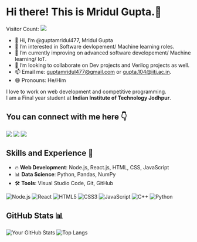 
<!---
guptamridul477/guptamridul477 is a ✨ special ✨ repository because its `README.md` (this file) appears on your GitHub profile.
You can click the Preview link to take a look at your changes.
--->
# Hi there! This is Mridul Gupta.👋  
Visitor Count: 
<img src="https://count.getloli.com/get/@guptamridul477?theme=moebooru" />

- 👋 Hi, I’m @guptamridul477, Mridul Gupta
- 👀 I’m interested in Software devlopement/ Machine learning roles.
- 🌱 I’m currently improving on advanced software developement/ Machine learning/ IoT.
- 💞️ I’m looking to collaborate on Dev projects and Verilog projects as well.
- 📫 Email me: guptamridul477@gmail.com or gupta.104@iitj.ac.in.
- 😄 Pronouns: He/Him

I love to work on web development and competitive programming.  
I am a Final year student at **Indian Institute of Technology Jodhpur**.

## You can connect with me here 👇  
<p>
  <a href="mailto:guptamridul477@gmail.com"><img src="https://img.icons8.com/fluency/48/000000/gmail.png"/></a>
  <a href="https://www.linkedin.com/in/guptamridul477/"><img src="https://img.icons8.com/color/48/000000/linkedin.png"/></a>
  <a href="https://github.com/guptamridul477"><img src="https://img.icons8.com/fluency/48/000000/github.png"/></a>
</p>


## Skills and Experience 🚀  
- 🔥 **Web Development**: Node.js, React.js, HTML, CSS, JavaScript  
- 📊 **Data Science**: Python, Pandas, NumPy  
- 🛠 **Tools**: Visual Studio Code, Git, GitHub  

![Node.js](https://img.icons8.com/color/48/000000/nodejs.png)
![React](https://img.icons8.com/color/48/000000/react-native.png)
![HTML5](https://img.icons8.com/color/48/000000/html-5.png)
![CSS3](https://img.icons8.com/color/48/000000/css3.png)
![JavaScript](https://img.icons8.com/color/48/000000/javascript.png)
![C++](https://img.icons8.com/color/48/000000/c-plus-plus-logo.png)
![Python](https://img.icons8.com/color/48/000000/python.png)

## GitHub Stats 📊  
![Your GitHub Stats](https://github-readme-stats.vercel.app/api?username=guptamridul477&show_icons=true&theme=radical)
![Top Langs](https://github-readme-stats.vercel.app/api/top-langs/?username=guptamridul477&layout=compact)
